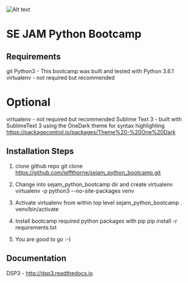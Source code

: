 ![Alt text](https://dl.dropboxusercontent.com/u/19596584/dsp3_logo3.jpg "Optional title")

SE JAM Python Bootcamp
====


## Requirements
git
Python3 - This bootcamp was built and tested with Python 3.6.1
virtualenv - not required but recommended



Optional
=========
virtualenv - not required but recommended
Sublime Text 3 - built with SublimeText 3 using the OneDark theme for syntax highlighting
                  https://packagecontrol.io/packages/Theme%20-%20One%20Dark




## Installation Steps
1. clone github repo
   git clone https://github.com/jeffthorne/sejam_python_bootcamp.git

2. Change into sejam_python_bootcamp dir and create virtualenv
   virtualenv -p python3 --no-site-packages venv

3. Activate virtualenv from within top level sejam_python_bootcamp
   . venv/bin/activate

4. Install bootcamp required python packages with pip
   pip install -r requirements.txt 

5. You are good to go :-)




## Documentation
DSP3 - http://dsp3.readthedocs.io 